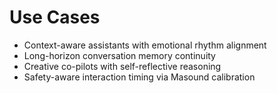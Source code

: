 # Use Cases

- Context-aware assistants with emotional rhythm alignment
- Long-horizon conversation memory continuity
- Creative co-pilots with self-reflective reasoning
- Safety-aware interaction timing via Masound calibration
